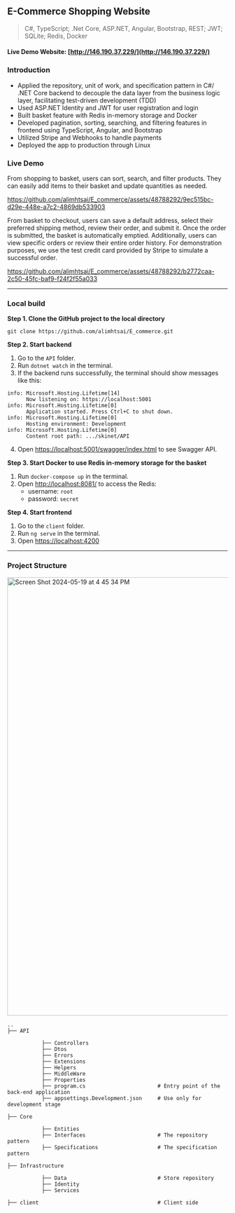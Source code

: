## E-Commerce Shopping Website 
> C#, TypeScript; .Net Core, ASP.NET, Angular, Bootstrap, REST; JWT; SQLite; Redis, Docker

#### Live Demo Website: [http://146.190.37.229/](http://146.190.37.229/)

### Introduction
* Applied the repository, unit of work, and specification pattern in C#/ .NET Core backend to decouple the data layer from the business logic layer, facilitating test-driven development (TDD)
* Used ASP.NET Identity and JWT for user registration and login
* Built basket feature with Redis in-memory storage and Docker
* Developed pagination, sorting, searching, and filtering features in frontend using TypeScript, Angular, and Bootstrap
* Utilized Stripe and Webhooks to handle payments
* Deployed the app to production through Linux

### Live Demo
From shopping to basket, users can sort, search, and filter products. They can easily add items to their basket and update quantities as needed.

https://github.com/alimhtsai/E_commerce/assets/48788292/9ec515bc-d29e-448e-a7c2-4869db533903

From basket to checkout, users can save a default address, select their preferred shipping method, review their order, and submit it. Once the order is submitted, the basket is automatically emptied. Additionally, users can view specific orders or review their entire order history. For demonstration purposes, we use the test credit card provided by Stripe to simulate a successful order.

https://github.com/alimhtsai/E_commerce/assets/48788292/b2772caa-2c50-45fc-baf9-f24f2f55a033

----

### Local build
<b>Step 1. Clone the GitHub project to the local directory</b>

`git clone https://github.com/alimhtsai/E_commerce.git`

<b>Step 2. Start backend</b>
1. Go to the `API` folder.
2. Run `dotnet watch` in the terminal.
3. If the backend runs successfully, the terminal should show messages like this:
```shell
info: Microsoft.Hosting.Lifetime[14]
      Now listening on: https://localhost:5001
info: Microsoft.Hosting.Lifetime[0]
      Application started. Press Ctrl+C to shut down.
info: Microsoft.Hosting.Lifetime[0]
      Hosting environment: Development
info: Microsoft.Hosting.Lifetime[0]
      Content root path: .../skinet/API
```
4. Open [https://localhost:5001/swagger/index.html](https://localhost:5001/swagger/index.html) to see Swagger API.

<b>Step 3. Start Docker to use Redis in-memory storage for the basket</b>
1. Run `docker-compose up` in the terminal.
2. Open [http://localhost:8081/](http://localhost:8081/) to access the Redis:
   - username: `root`
   - password: `secret`

<b>Step 4. Start frontend</b>
1. Go to the `client` folder.
2. Run `ng serve` in the terminal.
3. Open [https://localhost:4200](https://localhost:4200/)

----

### Project Structure

<img width="1000" alt="Screen Shot 2024-05-19 at 4 45 34 PM" src="https://github.com/alimhtsai/E_commerce/assets/48788292/1188d7de-715e-412c-bb64-92aba618458d">

```
..
├── API

           ├── Controllers
           ├── Dtos
           ├── Errors
           ├── Extensions
           ├── Helpers
           ├── MiddleWare
           ├── Properties
           ├── program.cs                       # Entry point of the back-end application
           ├── appsettings.Development.json     # Use only for development stage

├── Core

           ├── Entities
           ├── Interfaces                       # The repository pattern
           ├── Specifications                   # The specification pattern

├── Infrastructure

           ├── Data                             # Store repository 
           ├── Identity
           ├── Services

├── client                                      # Client side
```


